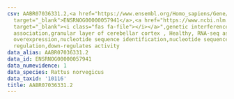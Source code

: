 ```yaml
---
csv: AABR07036331.2,<a href="https://www.ensembl.org/Homo_sapiens/Gene/Summary?db=core;g=ENSRNOG00000057941"
  target="_blank">ENSRNOG00000057941</a>,<a href="https://www.ncbi.nlm.nih.gov/pubmed/30467350"
  target="_blank"><i class="fas fa-file"></i></a>",genetic interference,functional
  association,granular layer of cerebellar cortex , Healthy, RNA-seq assay, hsf-1
  overexpression,nucleotide sequence identification,nucleotide sequence identification,transcriptional
  regulation,down-regulates activity
data_alias: AABR07036331.2
data_id: ENSRNOG00000057941
data_numevidence: 1
data_species: Rattus norvegicus
data_taxid: '10116'
title: AABR07036331.2
---
```


